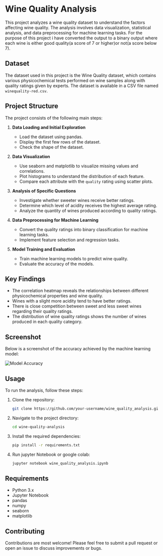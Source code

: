 # Wine Quality Analysis

This project analyzes a wine quality dataset to understand the factors affecting wine quality. The analysis involves data visualization, statistical analysis, and data preprocessing for machine learning tasks. For the purpose of this project i have converted the output to a binary output where each wine is either good quality(a score of 7 or higher)or not(a score below 7). 

## Dataset

The dataset used in this project is the Wine Quality dataset, which contains various physicochemical tests performed on wine samples along with quality ratings given by experts. The dataset is available in a CSV file named `winequality-red.csv`.

## Project Structure

The project consists of the following main steps:

1. **Data Loading and Initial Exploration**
   - Load the dataset using pandas.
   - Display the first few rows of the dataset.
   - Check the shape of the dataset.

2. **Data Visualization**
   - Use seaborn and matplotlib to visualize missing values and correlations.
   - Plot histograms to understand the distribution of each feature.
   - Compare each attribute with the `quality` rating using scatter plots.

3. **Analysis of Specific Questions**
   - Investigate whether sweeter wines receive better ratings.
   - Determine which level of acidity receives the highest average rating.
   - Analyze the quantity of wines produced according to quality ratings.

4. **Data Preprocessing for Machine Learning**
   - Convert the quality ratings into binary classification for machine learning tasks.
   - Implement feature selection and regression tasks.

5. **Model Training and Evaluation**
   - Train machine learning models to predict wine quality.
   - Evaluate the accuracy of the models.

## Key Findings

- The correlation heatmap reveals the relationships between different physicochemical properties and wine quality.
- Wines with a slight more acidity tend to have better ratings.
- There is close competition between sweet and less sweet wines regarding their quality ratings.
- The distribution of wine quality ratings shows the number of wines produced in each quality category.

## Screenshot

Below is a screenshot of the accuracy achieved by the machine learning model:

![Model Accuracy](![accuracy](https://github.com/user-attachments/assets/0e4ac53f-502f-451b-b564-15aba4218922)
)

## Usage

To run the analysis, follow these steps:

1. Clone the repository:
   ```sh
   git clone https://github.com/your-username/wine_quality_analysis.git

2. Navigate to the project directory:
   ```sh
   cd wine-quality-analysis

3. Install the required dependencies:
   ```sh
   pip install -r requirements.txt
4. Run jupyter Notebook or google colab:
   ```sh
   jupyter notebook wine_quality_analysis.ipynb

## Requirements
- Python 3.x
- Jupyter Notebook
- pandas
- numpy
- seaborn
- matplotlib

## Contributing
Contributions are most welcome! Please feel free to submit a pull request or open an issue to discuss improvements or bugs.
   
